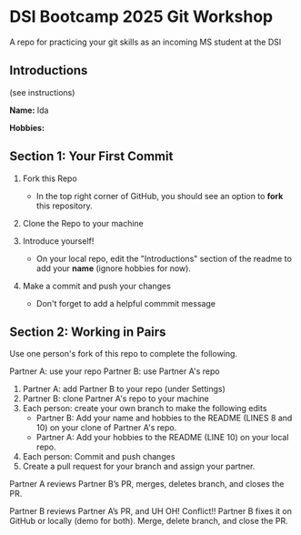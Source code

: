 # DSI Bootcamp 2025 Git Workshop
A repo for practicing your git skills as an incoming MS student at the DSI

## Introductions

(see instructions)

**Name:** Ida

**Hobbies:**  

## Section 1: Your First Commit

1. Fork this Repo
   - In the top right corner of GitHub, you should see an option to **fork** this repository.

2. Clone the Repo to your machine
  
3. Introduce yourself!
   - On your local repo, edit the "Introductions" section of the readme to add your **name** (ignore hobbies for now).

4. Make a commit and push your changes
   - Don't forget to add a helpful commmit message
  

## Section 2: Working in Pairs

Use one person's fork of this repo to complete the following.

Partner A: use your repo
Partner B: use Partner A's repo


1. Partner A: add Partner B to your repo (under Settings)
2. Partner B: clone Partner A's repo to your machine
3. Each person: create your own branch to make the following edits
   - Partner B: Add your name and hobbies to the README (LINES 8 and 10) on your clone of Partner A's repo.
   - Partner A: Add your hobbies to the README (LINE 10) on your local repo.
4. Each person: Commit and push changes
5. Create a pull request for your branch and assign your partner.
   
Partner A reviews Partner B’s PR, merges, deletes branch, and closes the PR.

Partner B reviews Partner A’s PR, and UH OH! Conflict!! Partner B fixes it on GitHub or locally (demo for both). Merge, delete branch, and close the PR.



